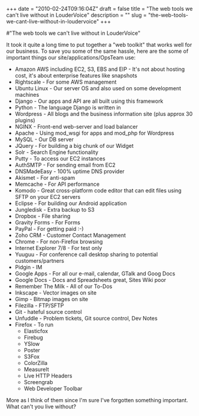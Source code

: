 +++
date = "2010-02-24T09:16:04Z"
draft = false
title = "The web tools we can't live without in LouderVoice"
description = ""
slug = "the-web-tools-we-cant-live-without-in-loudervoice"
+++

#"The web tools we can't live without in LouderVoice"


 <p>It took it quite a long time to put together a "web toolkit" that works well for our business. To save you some of the same hassle, here are the some of important things our site/applications/OpsTeam use:</p>
<ul>
<li>Amazon AWS including EC2, S3, EBS and EIP - It's not about hosting cost, it's about enterprise features like snapshots&nbsp;</li>
<li>Rightscale - For some AWS management</li>
<li>Ubuntu Linux - Our server OS and also used on some development machines</li>
<li>Django - Our apps and API are all built using this framework</li>
<li>Python - The language Django is written in</li>
<li>Wordpress - All blogs and the business information site (plus approx 30 plugins)</li>
<li>NGINX - Front-end web-server and load balancer</li>
<li>Apache - Using mod_wsgi for apps and mod_php for Wordpress</li>
<li>MySQL - Our DB server</li>
<li>JQuery - For building a big chunk of our Widget</li>
<li>Solr - Search Engine functionality</li>
<li>Putty - To access our EC2 instances</li>
<li>AuthSMTP - For sending email from EC2</li>
<li>DNSMadeEasy - 100% uptime DNS provider</li>
<li>Akismet - For anti-spam</li>
<li>Memcache - For API performance</li>
<li>Komodo - Great cross-platform code editor that can edit files using SFTP on your EC2 servers</li>
<li>Eclipse - For building our Android application&nbsp;</li>
<li>Jungledisk - Extra backup to S3</li>
<li>Dropbox - File sharing</li>
<li>Gravity Forms - For Forms</li>
<li>PayPal - For getting paid :-)</li>
<li>Zoho CRM - Customer Contact Management</li>
<li>Chrome - For non-Firefox browsing</li>
<li>Internet Explorer 7/8 - For test only</li>
<li>Yuuguu - For conference call desktop sharing to potential customers/partners</li>
<li>Pidgin - IM</li>
<li>Google Apps - For all our e-mail, calendar, GTalk and Goog Docs</li>
<li>Google Docs - Docs and Spreadsheets great, Sites Wiki poor</li>
<li>Remember The Milk - All of our To-Dos</li>
<li>Inkscape - Vector images on site</li>
<li>Gimp - Bitmap images on site</li>
<li>Filezilla - FTP/SFTP</li>
<li>Git - hateful source control</li>
<li>Unfuddle - Problem tickets, Git source control, Dev Notes</li>
<li>Firefox - To run&nbsp;
<ul>
<li>Elasticfox</li>
<li>Firebug</li>
<li>YSlow</li>
<li>Poster</li>
<li>S3Fox</li>
<li>ColorZilla</li>
<li>MeasureIt</li>
<li>Live HTTP Headers</li>
<li>Screengrab</li>
<li>Web Developer Toolbar</li>
</ul>
</li>
</ul>
<p>More as I think of them since I'm sure I've forgotten something important. What can't you live without?</p>
<p>&nbsp;</p>
 